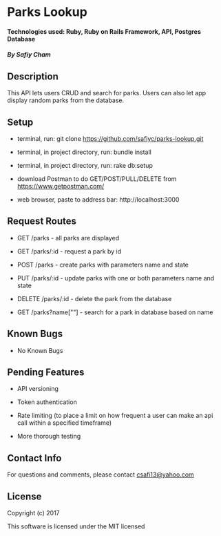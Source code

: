 # Parks Lookup

#### Technologies used: Ruby, Ruby on Rails Framework, API, Postgres Database

##### By Safiy Cham

## Description

This API lets users CRUD and search for parks. Users can also let app display random parks from the database.

## Setup

* terminal, run: git clone https://github.com/safiyc/parks-lookup.git

* terminal, in project directory, run: bundle install

* terminal, in project directory, run: rake db:setup

* download Postman to do GET/POST/PULL/DELETE from https://www.getpostman.com/

* web browser, paste to address bar: http://localhost:3000

## Request Routes

* GET /parks - all parks are displayed

* GET /parks/:id - request a park by id

* POST /parks - create parks with parameters name and state

* PUT /parks/:id - update parks with one or both parameters name and state

* DELETE /parks/:id - delete the park from the database

* GET /parks?name[""] - search for a park in database based on name

## Known Bugs

* No Known Bugs

## Pending Features

* API versioning

* Token authentication

* Rate limiting (to place a limit on how frequent a user can make an api call within a specified timeframe)

* More thorough testing

## Contact Info

For questions and comments, please contact csafi13@yahoo.com

## License

Copyright (c) 2017

This software is licensed under the MIT licensed
